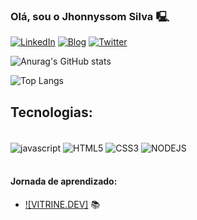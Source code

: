 ### Olá, sou o Jhonnyssom Silva 🖳
[![LinkedIn](https://img.shields.io/badge/LinkedIn-0077B5?style=for-the-badge&logo=linkedin&logoColor=white)](https://www.linkedin.com/in/jhonnyssomsilva/)
[![Blog](https://img.shields.io/badge/Medium-12100E?style=for-the-badge&logo=medium&logoColor=white)](https://medium.com/@jhonnyssomsilva)
[![Twitter](https://img.shields.io/badge/Twitter-1DA1F2?style=for-the-badge&logo=twitter&logoColor=white)](https://x.com/jhonnyssomsilva)

![Anurag's GitHub stats](https://github-readme-stats.vercel.app/api?username=jhonnyssomsilva&show_icons=true&theme=dracula)

![Top Langs](https://github-readme-stats.vercel.app/api/top-langs/?username=jhonnyssomsilva&layout=compact)

## Tecnologias:

<div style= "display: inline_block"><br>
<img align="center" alt="javascript" src="https://img.shields.io/badge/JavaScript-F7DF1E?style=for-the-badge&logo=javascript&logoColor=black"/>
<img align="center" alt="HTML5" src="https://img.shields.io/badge/HTML5-E34F26?style=for-the-badge&logo=html5&logoColor=white"/>
<img align="center" alt="CSS3" src="https://img.shields.io/badge/CSS3-1572B6?style=for-the-badge&logo=css3&logoColor=white"/>
<img align="center" alt="NODEJS" src="https://img.shields.io/badge/Node.js-43853D?style=for-the-badge&logo=node.js&logoColor=white"/>
</div> <br>

#### Jornada de aprendizado:

- [![VITRINE.DEV]](https://cursos.alura.com.br/vitrinedev/jhonnyssomusilva) 📚
